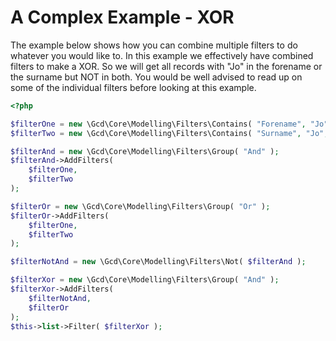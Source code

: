 A Complex Example - XOR
===

The example below shows how you can combine multiple filters to do whatever you would like to.
In this example we effectively have combined filters to make a XOR. So we will get all records with "Jo" in the forename
or the surname but NOT in both. You would be well advised to read up on some of the individual filters before looking
at this example.

~~~php
<?php

$filterOne = new \Gcd\Core\Modelling\Filters\Contains( "Forename", "Jo", true );
$filterTwo = new \Gcd\Core\Modelling\Filters\Contains( "Surname", "Jo", true );

$filterAnd = new \Gcd\Core\Modelling\Filters\Group( "And" );
$filterAnd->AddFilters(
	$filterOne,
	$filterTwo
);

$filterOr = new \Gcd\Core\Modelling\Filters\Group( "Or" );
$filterOr->AddFilters(
	$filterOne,
	$filterTwo
);

$filterNotAnd = new \Gcd\Core\Modelling\Filters\Not( $filterAnd );

$filterXor = new \Gcd\Core\Modelling\Filters\Group( "And" );
$filterXor->AddFilters(
	$filterNotAnd,
	$filterOr
);
$this->list->Filter( $filterXor );

~~~
